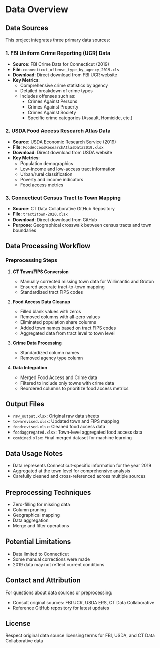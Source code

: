 # Data Overview

## Data Sources

This project integrates three primary data sources:

### 1. FBI Uniform Crime Reporting (UCR) Data
- **Source**: FBI Crime Data for Connecticut (2019)
- **File**: `connecticut_offense_type_by_agency_2019.xls`
- **Download**: Direct download from FBI UCR website
- **Key Metrics**: 
  - Comprehensive crime statistics by agency
  - Detailed breakdown of crime types
  - Includes offenses such as:
    - Crimes Against Persons
    - Crimes Against Property
    - Crimes Against Society
    - Specific crime categories (Assault, Homicide, etc.)

### 2. USDA Food Access Research Atlas Data
- **Source**: USDA Economic Research Service (2019)
- **File**: `FoodAccessResearchAtlasData2019.xlsx`
- **Download**: Direct download from USDA website
- **Key Metrics**:
  - Population demographics
  - Low-income and low-access tract information
  - Urban/rural classification
  - Poverty and income indicators
  - Food access metrics

### 3. Connecticut Census Tract to Town Mapping
- **Source**: CT Data Collaborative GitHub Repository
- **File**: `tract2town-2020.xlsx`
- **Download**: Direct download from GitHub
- **Purpose**: Geographical crosswalk between census tracts and town boundaries

## Data Processing Workflow

### Preprocessing Steps

1. **CT Town/FIPS Conversion**
   - Manually corrected missing town data for Willimantic and Groton
   - Ensured accurate tract-to-town mapping
   - Standardized tract FIPS codes

2. **Food Access Data Cleanup**
   - Filled blank values with zeros
   - Removed columns with all-zero values
   - Eliminated population share columns
   - Added town names based on tract FIPS codes
   - Aggregated data from tract level to town level

3. **Crime Data Processing**
   - Standardized column names
   - Removed agency type column

4. **Data Integration**
   - Merged Food Access and Crime data
   - Filtered to include only towns with crime data
   - Reordered columns to prioritize food access metrics

## Output Files

- `raw_output.xlsx`: Original raw data sheets
- `townrevised.xlsx`: Updated town and FIPS mapping
- `foodrevised.xlsx`: Cleaned food access data
- `foodaggregated.xlsx`: Town-level aggregated food access data
- `combined.xlsx`: Final merged dataset for machine learning

## Data Usage Notes

- Data represents Connecticut-specific information for the year 2019
- Aggregated at the town level for comprehensive analysis
- Carefully cleaned and cross-referenced across multiple sources

## Preprocessing Techniques

- Zero-filling for missing data
- Column pruning
- Geographical mapping
- Data aggregation
- Merge and filter operations

## Potential Limitations

- Data limited to Connecticut
- Some manual corrections were made
- 2019 data may not reflect current conditions

## Contact and Attribution

For questions about data sources or preprocessing:
- Consult original sources: FBI UCR, USDA ERS, CT Data Collaborative
- Reference GitHub repository for latest updates

## License
Respect original data source licensing terms for FBI, USDA, and CT Data Collaborative data